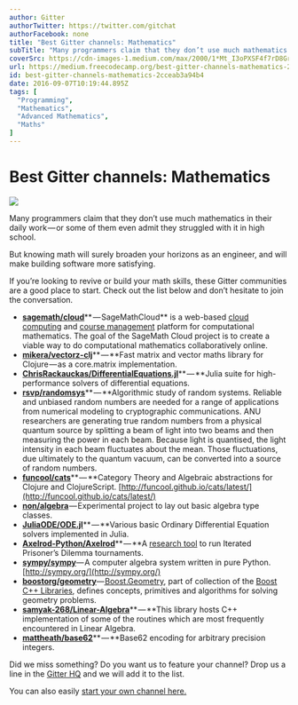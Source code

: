 ```yaml
---
author: Gitter
authorTwitter: https://twitter.com/gitchat
authorFacebook: none
title: "Best Gitter channels: Mathematics"
subTitle: "Many programmers claim that they don’t use much mathematics in their daily work — or some of them even admit they struggled with it in hi..."
coverSrc: https://cdn-images-1.medium.com/max/2000/1*Mt_I3oPXSF4f7rD8GroPQw.png
url: https://medium.freecodecamp.org/best-gitter-channels-mathematics-2cceab3a94b4
id: best-gitter-channels-mathematics-2cceab3a94b4
date: 2016-09-07T10:19:44.895Z
tags: [
  "Programming",
  "Mathematics",
  "Advanced Mathematics",
  "Maths"
]
---
```

# Best Gitter channels: Mathematics







![](https://cdn-images-1.medium.com/max/2000/1*Mt_I3oPXSF4f7rD8GroPQw.png)







Many programmers claim that they don’t use much mathematics in their daily work — or some of them even admit they struggled with it in high school.

But knowing math will surely broaden your horizons as an engineer, and will make building software more satisfying.

If you’re looking to revive or build your math skills, these Gitter communities are a good place to start. Check out the list below and don’t hesitate to join the conversation.

*   [**sagemath/cloud**](https://gitter.im/sagemath/cloud)** — SageMathCloud** is a web-based [cloud computing](https://en.wikipedia.org/wiki/Cloud_computing "Cloud computing") and [course management](https://en.wikipedia.org/wiki/Learning_management_system "Learning management system") platform for computational mathematics. The goal of the SageMath Cloud project is to create a viable way to do computational mathematics collaboratively online.
*   [**mikera/vectorz-clj**](https://gitter.im/mikera/vectorz-clj?)** — **Fast matrix and vector maths library for Clojure — as a core.matrix implementation.
*   [**ChrisRackauckas/DifferentialEquations.jl**](https://gitter.im/ChrisRackauckas/DifferentialEquations.jl)** — **Julia suite for high-performance solvers of differential equations.
*   [**rsvp/randomsys**](https://gitter.im/rsvp/randomsys)** — **Algorithmic study of random systems. Reliable and unbiased random numbers are needed for a range of applications from numerical modeling to cryptographic communications. ANU researchers are generating true random numbers from a physical quantum source by splitting a beam of light into two beams and then measuring the power in each beam. Because light is quantised, the light intensity in each beam fluctuates about the mean. Those fluctuations, due ultimately to the quantum vacuum, can be converted into a source of random numbers.
*   [**funcool/cats**](https://gitter.im/funcool/cats)** — **Category Theory and Algebraic abstractions for Clojure and ClojureScript. [http://funcool.github.io/cats/latest/](http://funcool.github.io/cats/latest/)
*   [**non/algebra**](https://gitter.im/non/algebra) — Experimental project to lay out basic algebra type classes.
*   [**JuliaODE/ODE.jl**](https://gitter.im/JuliaODE/ODE.jl)** — **Various basic Ordinary Differential Equation solvers implemented in Julia.
*   [**Axelrod-Python/Axelrod**](https://gitter.im/Axelrod-Python/Axelrod)** — **A [research tool](http://axelrod.readthedocs.org/) to run Iterated Prisoner’s Dilemma tournaments.
*   [**sympy/sympy**](https://gitter.im/sympy/sympy)— A computer algebra system written in pure Python. [http://sympy.org/](http://sympy.org/)
*   [**boostorg/geometry**](https://gitter.im/boostorg/geometry)—[ Boost.Geometry](http://boost.org/libs/geometry), part of collection of the [Boost C++ Libraries](http://github.com/boostorg), defines concepts, primitives and algorithms for solving geometry problems.
*   [**samyak-268/Linear-Algebra**](https://gitter.im/samyak-268/Linear-Algebra)** — **This library hosts C++ implementation of some of the routines which are most frequently encountered in Linear Algebra.
*   [**mattheath/base62**](https://gitter.im/mattheath/base62)** — **Base62 encoding for arbitrary precision integers.

Did we miss something? Do you want us to feature your channel? Drop us a line in the [Gitter HQ](https://gitter.im/gitterHQ/gitter) and we will add it to the list.

You can also easily [start your own channel here.](https://gitter.im/home#createroom)








